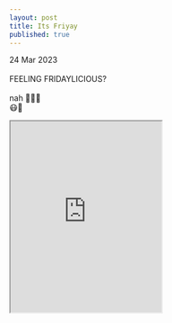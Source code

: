 ```yaml
---
layout: post
title: Its Friyay
published: true
---
```

24 Mar 2023
<br>
<br>
FEELING FRIDAYLICIOUS?
<br>
<br>
nah 🤷🏻‍♀️ 
<br>
😷💊
<br>
<!--more-->
<iframe src="https://drive.google.com/file/d/1Zcv05ENgaZI0acWmENwgmAc-c6Tma0Iv/preview" width="270" height="340" allow="autoplay"></iframe>
